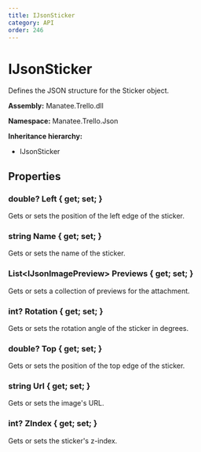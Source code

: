 ```yaml
---
title: IJsonSticker
category: API
order: 246
---
```


# IJsonSticker

Defines the JSON structure for the Sticker object.

**Assembly:** Manatee.Trello.dll

**Namespace:** Manatee.Trello.Json

**Inheritance hierarchy:**

- IJsonSticker

## Properties

### double? Left { get; set; }

Gets or sets the position of the left edge of the sticker.

### string Name { get; set; }

Gets or sets the name of the sticker.

### List&lt;IJsonImagePreview&gt; Previews { get; set; }

Gets or sets a collection of previews for the attachment.

### int? Rotation { get; set; }

Gets or sets the rotation angle of the sticker in degrees.

### double? Top { get; set; }

Gets or sets the position of the top edge of the sticker.

### string Url { get; set; }

Gets or sets the image&#39;s URL.

### int? ZIndex { get; set; }

Gets or sets the sticker&#39;s z-index.

